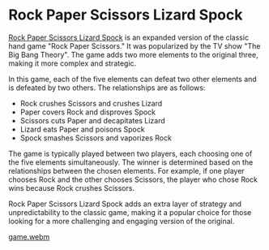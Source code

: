 # Rock Paper Scissors Lizard Spock

[Rock Paper Scissors Lizard Spock](https://big-bang-theory-game.vercel.app/) is an expanded version of the classic hand game "Rock Paper Scissors." It was popularized by the TV show "The Big Bang Theory". The game adds two more elements to the original three, making it more complex and strategic.

In this game, each of the five elements can defeat two other elements and is defeated by two others. The relationships are as follows:

- Rock crushes Scissors and crushes Lizard
- Paper covers Rock and disproves Spock
- Scissors cuts Paper and decapitates Lizard
- Lizard eats Paper and poisons Spock
- Spock smashes Scissors and vaporizes Rock

The game is typically played between two players, each choosing one of the five elements simultaneously. The winner is determined based on the relationships between the chosen elements. For example, if one player chooses Rock and the other chooses Scissors, the player who chose Rock wins because Rock crushes Scissors.

Rock Paper Scissors Lizard Spock adds an extra layer of strategy and unpredictability to the classic game, making it a popular choice for those looking for a more challenging and engaging version of the original.

[game.webm](https://github.com/VitaliPri/Big-Bang-Theory-Game/assets/101225909/1f5fe18a-dc17-4013-a318-51643ed88720)
